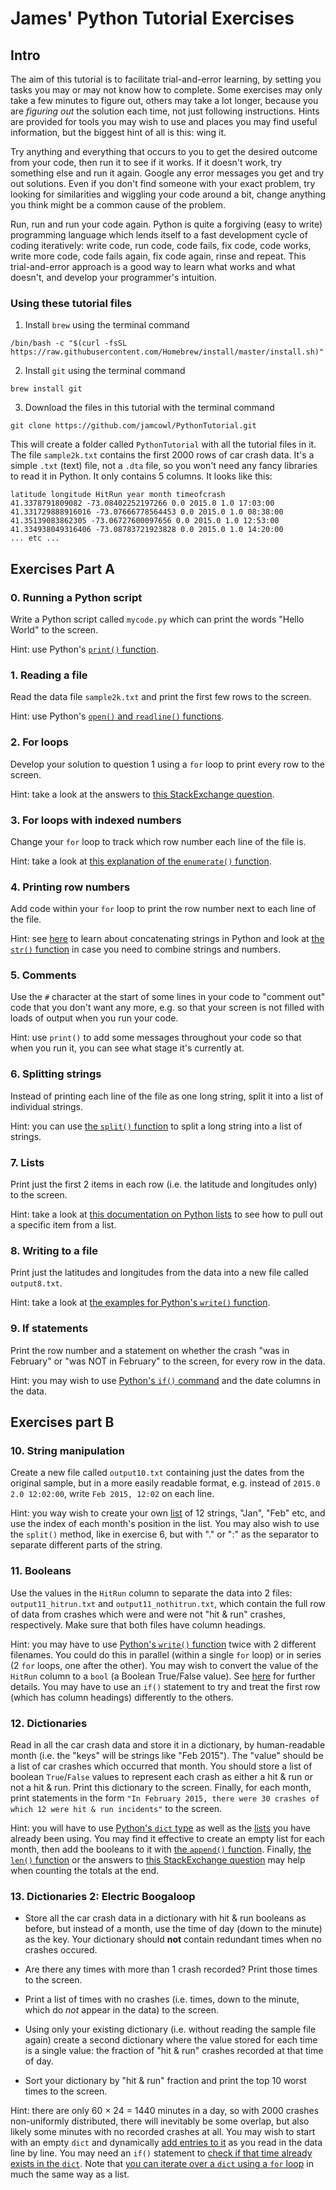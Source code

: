 # James' Python Tutorial Exercises

## Intro

The aim of this tutorial is to facilitate trial-and-error learning, by setting you tasks you may or may not know how to complete. Some exercises may only take a few minutes to figure out, others may take a lot longer, because you are _figuring out_ the solution each time, not just following instructions. Hints are provided for tools you may wish to use and places you may find useful information, but the biggest hint of all is this: wing it.

Try anything and everything that occurs to you to get the desired outcome from your code, then run it to see if it works. If it doesn't work, try something else and run it again. Google any error messages you get and try out solutions. Even if you don't find someone with your exact problem, try looking for similarities and wiggling your code around a bit, change anything you think might be a common cause of the problem.

Run, run and run your code again. Python is quite a forgiving (easy to write) programming language which lends itself to a fast development cycle of coding iteratively: write code, run code, code fails, fix code, code works, write more code, code fails again, fix code again, rinse and repeat. This trial-and-error approach is a good way to learn what works and what doesn't, and develop your programmer's intuition.

### Using these tutorial files

1. Install `brew` using the terminal command
```
/bin/bash -c "$(curl -fsSL https://raw.githubusercontent.com/Homebrew/install/master/install.sh)"
```
2. Install `git` using the terminal command
```
brew install git
```
3. Download the files in this tutorial with the terminal command
```
git clone https://github.com/jamcowl/PythonTutorial.git
```
This will create a folder called `PythonTutorial` with all the tutorial files in it. The file `sample2k.txt` contains the first 2000 rows of car crash data. It's a simple `.txt` (text) file, not a `.dta` file, so you won't need any fancy libraries to read it in Python. It only contains 5 columns. It looks like this:
```
latitude longitude HitRun year month timeofcrash
41.3378791809082 -73.08402252197266 0.0 2015.0 1.0 17:03:00
41.331729888916016 -73.07666778564453 0.0 2015.0 1.0 08:38:00
41.35139083862305 -73.06727600097656 0.0 2015.0 1.0 12:53:00
41.334938049316406 -73.08783721923828 0.0 2015.0 1.0 14:20:00
... etc ...
```

## Exercises Part A

### 0. Running a Python script
Write a Python script called `mycode.py` which can print the words "Hello World" to the screen.

Hint: use Python's [`print()` function](https://www.w3schools.com/python/ref_func_print.asp).

### 1. Reading a file
Read the data file `sample2k.txt` and print the first few rows to the screen.

Hint: use Python's [`open()` and `readline()` functions](https://www.w3schools.com/python/ref_file_readline.asp).

### 2. For loops
Develop your solution to question 1 using a `for` loop to print every row to the screen.

Hint: take a look at the answers to [this StackExchange question](https://stackoverflow.com/questions/17949508/python-read-all-text-file-lines-in-loop).

### 3. For loops with indexed numbers
Change your `for` loop to track which row number each line of the file is.

Hint: take a look at [this explanation of the `enumerate()` function](https://book.pythontips.com/en/latest/enumerate.html).

### 4. Printing row numbers

Add code within your `for` loop to print the row number next to each line of the file.

Hint: see [here](https://www.w3schools.com/python/gloss_python_string_concatenation.asp) to learn about concatenating strings in Python and look at [the `str()` function](https://www.w3schools.com/python/gloss_python_string_concatenation.asp) in case you need to combine strings and numbers.

### 5. Comments

Use the `#` character at the start of some lines in your code to "comment out" code that you don't want any more, e.g. so that your screen is not filled with loads of output when you run your code.

Hint: use `print()` to add some messages throughout your code so that when you run it, you can see what stage it's currently at.

### 6. Splitting strings

Instead of printing each line of the file as one long string, split it into a list of individual strings.

Hint: you can use [the `split()` function](https://www.w3schools.com/python/ref_string_split.asp) to split a long string into a list of strings.

### 7. Lists

Print just the first 2 items in each row (i.e. the latitude and longitudes only) to the screen.

Hint: take a look at [this documentation on Python lists](https://www.w3schools.com/python/python_lists.asp) to see how to pull out a specific item from a list.

### 8. Writing to a file

Print just the latitudes and longitudes from the data into a new file called `output8.txt`.

Hint: take a look at [the examples for Python's `write()` function](https://www.w3schools.com/python/python_file_write.asp).

### 9. If statements

Print the row number and a statement on whether the crash "was in February" or "was NOT in February" to the screen, for every row in the data.

Hint: you may wish to use [Python's `if()` command](https://www.w3schools.com/python/python_conditions.asp) and the date columns in the data.

## Exercises part B

### 10. String manipulation

Create a new file called `output10.txt` containing just the dates from the original sample, but in a more easily readable format, e.g. instead of `2015.0 2.0 12:02:00`, write `Feb 2015, 12:02` on each line.

Hint: you way wish to create your own [list](https://www.w3schools.com/python/python_lists.asp) of 12 strings, "Jan", "Feb" etc, and use the index of each month's position in the list. You may also wish to use the `split()` method, like in exercise 6, but with "." or ":" as the separator to separate different parts of the string.

### 11. Booleans

Use the values in the `HitRun` column to separate the data into 2 files: `output11_hitrun.txt` and `output11_nothitrun.txt`, which contain the full row of data from crashes which were and were not "hit & run" crashes, respectively. Make sure that both files have column headings.

Hint: you may have to use [Python's `write()` function](https://www.w3schools.com/python/ref_file_write.asp) twice with 2 different filenames. You could do this in parallel (within a single `for` loop) or in series (2 `for` loops, one after the other). You may wish to convert the value of the `HitRun` column to a `bool` (a Boolean True/False value). See [here](https://kite.com/python/answers/how-to-convert-a-string-to-a-boolean-in-python) for further details. You may have to use an `if()` statement to try and treat the first row (which has column headings) differently to the others.

### 12. Dictionaries

Read in all the car crash data and store it in a dictionary, by human-readable month (i.e. the "keys" will be strings like "Feb 2015"). The "value" should be a list of car crashes which occurred that month. You should store a list of boolean `True`/`False` values to represent each crash as either a hit & run or not a hit & run. Print this dictionary to the screen. Finally, for each month, print statements in the form `"In February 2015, there were 30 crashes of which 12 were hit & run incidents"` to the screen.

Hint: you will have to use [Python's `dict` type](https://www.w3schools.com/python/python_dictionaries.asp) as well as the [lists](https://www.w3schools.com/python/python_lists.asp) you have already been using. You may find it effective to create an empty list for each month, then add the booleans to it with [the `append()` function](https://www.programiz.com/python-programming/methods/list/append). Finally, [the `len()` function](https://www.w3schools.com/python/ref_func_len.asp) or the answers to [this StackExchange question](https://stackoverflow.com/questions/2643850/what-is-a-good-way-to-do-countif-in-python) may help when counting the totals at the end.

### 13. Dictionaries 2: Electric Boogaloop

- Store all the car crash data in a dictionary with hit & run booleans as before, but instead of a month, use the time of day (down to the minute) as the key. Your dictionary should **not** contain redundant times when no crashes occured.

- Are there any times with more than 1 crash recorded? Print those times to the screen.

- Print a list of times with no crashes (i.e. times, down to the minute, which do *not* appear in the data) to the screen.

- Using only your existing dictionary (i.e. without reading the sample file again) create a second dictionary where the value stored for each time is a single value: the fraction of "hit & run" crashes recorded at that time of day.

- Sort your dictionary by "hit & run" fraction and print the top 10 worst times to the screen.

Hint: there are only 60 × 24 = 1440 minutes in a day, so with 2000 crashes non-uniformly distributed, there will inevitably be some overlap, but also likely some minutes with no recorded crashes at all. You may wish to start with an empty `dict` and dynamically [add entries to it](https://www.journaldev.com/23232/python-add-to-dictionary) as you read in the data line by line. You may need an `if()` statement to [check if that time already exists in the `dict`](https://able.bio/rhett/check-if-a-key-exists-in-a-python-dictionary--73iajoz). Note that [you can iterate over a `dict` using a `for` loop](https://mkyong.com/python/python-how-to-loop-a-dictionary/) in much the same way as a list.
